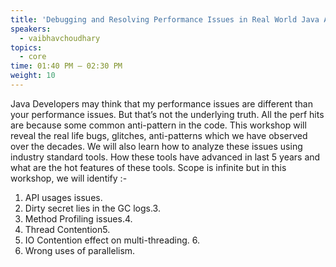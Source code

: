 ```yaml
---
title: 'Debugging and Resolving Performance Issues in Real World Java Application '
speakers:
  - vaibhavchoudhary
topics:
  - core
time: 01:40 PM – 02:30 PM
weight: 10
---
```


Java Developers may think that my performance issues are different than your performance issues. But that’s not the underlying truth. All the perf hits are because some common anti-pattern in the code. This workshop will reveal the real life bugs, glitches, anti-patterns which we have observed over the decades. We will also learn how to analyze these issues using industry standard tools. How these tools have advanced in last 5 years and what are the hot features of these tools. Scope is infinite but in this workshop, we will identify :-

1. API usages issues.
2. Dirty secret lies in the GC logs.3. 
3. Method Profiling issues.4. 
4. Thread Contention5. 
5. IO Contention effect on multi-threading. 6. 
6. Wrong uses of parallelism. 